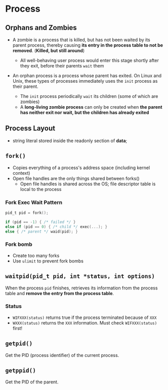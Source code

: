 # Process

## Orphans and Zombies

- A zombie is a process that is killed, but has not been waited by
its parent process, thereby causing **its entry in the process table
to not be removed**. (**Killed, but still around**)
    - All well-behaving user process would enter this stage shortly after
    they exit, before their parents `wait` them

- An orphan process is a process whose parent has exited. On Linux and Unix,
these types of processes immediately uses the `init` process as their parent.
    - The `init` process periodically `wait` its children (some of which are
    zombies)
    - A **long-living zombie process** can only be created when **the parent
    has neither exit nor wait, but the children has already exited**

## Process Layout

- string literal stored inside the readonly section of **data**;

## `fork()`

- Copies everything of a process's address space (including kernel context)
- Open file handles are the only things shared between forks()
    - Open file handles is shared across the OS; file descriptor table is local
    to the process

### Fork Exec Wait Pattern

```c
pid_t pid = fork();

if (pid == -1) { /* failed */ }
else if (pid == 0) { /* child */ exec(...); }
else { /* parent */ waid(pid); }
```

### Fork bomb

- Create too many forks
- Use `ulimit` to prevent fork bombs

## `waitpid(pid_t pid, int *status, int options)`

When the process `pid` finishes, retrieves its information from the process
table and **remove the entry from the process table**.

### Status

- `WIFXXX(status)` returns true if the process terminated because of `XXX`
- `WXXX(status)` returns the `XXX` information. Must check `WIFXXX(status)`
first!

## `getpid()`

Get the PID (process identifier) of the current process.

## `getppid()`

Get the PID of the parent.